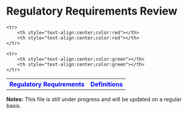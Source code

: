 # Regulatory Requirements Review



<table>
	<tr>
		<th style="text-align:center;color:blue">Regulatory Requirements</th>
		<th style="text-align:center;color:blue">Definitions</th>
	</tr>

 	<tr>
		<th style="text-align:center;color:red"></th>
		<th style="text-align:center;color:red"></th>
	</tr>

 	<tr>
		<th style="text-align:center;color:green"></th>
		<th style="text-align:center;color:green"></th>
	</tr>
</table>




<div>
	<p><b>Notes:</b> This file is still under progress and will be updated on a regular basis.</p>
</div>
